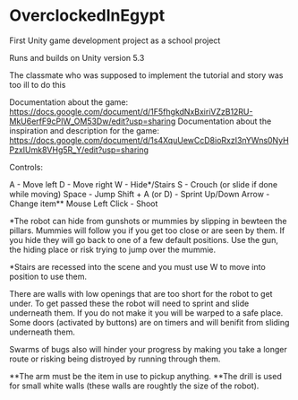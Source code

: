 # OverclockedInEgypt
First Unity game development project as a school project




Runs and builds on Unity version 5.3


The classmate who was supposed to implement the tutorial and story was too ill to do this

Documentation about the game: https://docs.google.com/document/d/1F5fhgkdNxBxiriVZzB12RU-MkU6erfF9cPIW_OM53Dw/edit?usp=sharing
Documentation about the inspiration and description for the game: https://docs.google.com/document/d/1s4XquUewCcD8ioRxzI3nYWns0NyHPzxIUmk8VHg5R_Y/edit?usp=sharing


Controls:

A - Move left
D - Move right
W - Hide*/Stairs
S - Crouch (or slide if done while moving)
Space - Jump
Shift + A (or D) - Sprint
Up/Down Arrow - Change item**
Mouse Left Click - Shoot

*The robot can hide from gunshots or mummies by slipping in bewteen the pillars. Mummies will follow you if you get too close or are seen by them. If you hide they will go back to one of a few default positions. Use the gun, the hiding place or risk trying to jump over the mummie.

*Stairs are recessed into the scene and you must use W to move into position to use them. 

There are walls with low openings that are too short for the robot to get under. To get passed these the robot will need to sprint and slide underneath them. If you do not make it you will be warped to a safe place. Some doors (activated by buttons) are on timers and will benifit from sliding underneath them.

Swarms of bugs also will hinder your progress by making you take a longer route or risking being distroyed by running through them.

**The arm must be the item in use to pickup anything.
**The drill is used for small white walls (these walls are roughtly the size of the robot).
